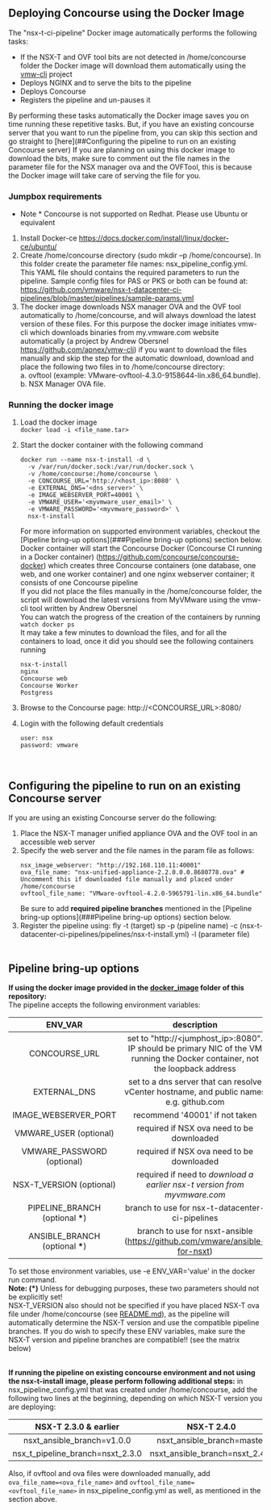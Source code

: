 ## Deploying Concourse using the Docker Image

The "nsx-t-ci-pipeline" Docker image automatically performs the following tasks: <br>
* If the NSX-T and OVF tool bits are not detected in /home/concourse folder the Docker image will download them automatically using the [vmw-cli](https://github.com/apnex/vmw-cli) project
* Deploys NGINX and to serve the bits to the pipeline <br>
* Deploys Concourse <br>
* Registers the pipeline and un-pauses it <br>

By performing these tasks automatically the Docker image saves you on time running these repetitive tasks. But, if you have an existing concourse server that you want to run the pipeline from, you can skip this section and go straight to [here](##Configuring the pipeline to run on an existing Concourse server)
If you are planning on using this docker image to download the bits, make sure to comment out the file names in the parameter file for the NSX manager ova and the OVFTool, this is because the Docker image will take care of serving the file for you. 

### Jumpbox requirements<br>
* Note * Concourse is not supported on Redhat. Please use Ubuntu or equivalent  
1. Install Docker-ce https://docs.docker.com/install/linux/docker-ce/ubuntu/
2. Create /home/concourse directory (sudo mkdir –p /home/concourse). In this folder create the parameter file names: nsx_pipeline_config.yml. <br> This YAML file should contains the required parameters to run the pipeline. Sample config files for PAS or PKS or both can be found at: https://github.com/vmware/nsx-t-datacenter-ci-pipelines/blob/master/pipelines/sample-params.yml <br>
3. The docker image downloads NSX manager OVA and the OVF tool automatically to /home/concourse, and will always download the latest version of these files. For this purpose the docker image initiates vmw-cli which downloads binaries from my.vmware.com website automatically (a project by Andrew Obersnel https://github.com/apnex/vmw-cli) if you want to download the files manually and skip the step for the automatic download,  download and place  the following two files in to /home/concourse directory: <br>
a.	ovftool (example: VMware-ovftool-4.3.0-9158644-lin.x86_64.bundle). <br>
b.	NSX Manager OVA file. <br>

### Running the docker image <br>
1. Load the docker image <br>
`` docker load -i <file_name.tar> ``
2. Start the docker container with the following command <br> 
    ```
    docker run --name nsx-t-install -d \
      -v /var/run/docker.sock:/var/run/docker.sock \
      -v /home/concourse:/home/concourse \
      -e CONCOURSE_URL='http://<host_ip>:8080' \
      -e EXTERNAL_DNS='<dns_server>' \
      -e IMAGE_WEBSERVER_PORT=40001 \
      -e VMWARE_USER='<myvmware_user_email>' \
      -e VMWARE_PASSWORD='<myvmware_password>' \
      nsx-t-install
    ```
    For more information on supported environment variables, checkout the [Pipeline bring-up options](###Pipeline bring-up options) section below. <br>
    Docker container will start the Concourse Docker (Concourse CI running in a Docker container) (https://github.com/concourse/concourse-docker) which creates three Concourse containers (one database, one web, and one worker container) and one nginx webserver container; it consists of one Concourse pipeline<br>
    If you did not place the files manually in the /home/concourse folder, the script will download the latest versions from MyVMware using the vmw-cli tool written by Andrew Obersnel <br>
    You can watch the progress of the creation of the containers by running `` watch docker ps ``<br>
    It may take a few minutes to download the files, and for all the containers to load, once it did you should see the following containers running

    ```
    nsx-t-install
    nginx 
    Concourse web 
    Concourse Worker 
    Postgress
    ```
3. Browse to the Concourse page: http://<CONCOURSE_URL>:8080/ 
4. Login with the following default credentials
    ```
    user: nsx 
    password: vmware
    ```
<br>

## Configuring the pipeline to run on an existing Concourse server
If you are using an existing Concourse server do the following:
1. Place the NSX-T manager unified appliance OVA and the OVF tool in an accessible web server
2. Specify the web server and the file names in the param file as follows: <br>
    ```
    nsx_image_webserver: "http://192.168.110.11:40001"
    ova_file_name: "nsx-unified-appliance-2.2.0.0.0.8680778.ova" # Uncomment this if downloaded file manually and placed under /home/concourse 
    ovftool_file_name: "VMware-ovftool-4.2.0-5965791-lin.x86_64.bundle"
    ```
   Be sure to add __required pipeline branches__ mentioned in the [Pipeline bring-up options](###Pipeline bring-up options) section below.
3. Register the pipeline using: fly -t (target) sp -p (pipeline name) -c (nsx-t-datacenter-ci-pipelines/pipelines/nsx-t-install.yml) -l (parameter file) 
<br><br>

## Pipeline bring-up options

__If using the docker image provided in the [docker_image](../docker_image) folder of this repository:__<br>
The pipeline accepts the following environment variables:

| ENV_VAR | description |
|:---:|:---:|
| CONCOURSE_URL |  set to "http://<jumphost_ip>:8080". IP should be primary NIC of the VM running the Docker container, not the loopback address |
| EXTERNAL_DNS  | set to a dns server that can resolve vCenter hostname, and public names e.g. github.com |
| IMAGE_WEBSERVER_PORT | recommend '40001' if not taken    |
| VMWARE_USER (optional) | required if NSX ova need to be downloaded  |
| VMWARE_PASSWORD (optional) | required if NSX ova need to be downloaded |
| NSX-T_VERSION (optional)   | required if need to _download a earlier nsx-t version from myvmware.com_ |
| PIPELINE_BRANCH (optional __*__)    | branch to use for nsx-t-datacenter-ci-pipelines |
| ANSIBLE_BRANCH (optional __*__)     | branch to use for nsxt-ansible (https://github.com/vmware/ansible-for-nsxt) |

To set those environment variables, use -e ENV_VAR='value' in the docker run command. <br>
__Note: (*)__ Unless for debugging purposes, these two parameters should not be explicitly set! <br>
NSX-T_VERSION also should not be specified if you have placed NSX-T ova file under /home/concourse (see [README.md](../README.md)), as the pipeline will automatically determine the NSX-T version and use the compatible pipeline branches.
If you do wish to specify these ENV variables, make sure the NSX-T version and pipeline branches are compatible!! (see the matrix below)
<br><br>

__If running the pipeline on existing concourse environment and not using the nsx-t-install image, please perform following additional steps:__ in nsx_pipeline_config.yml that was created under /home/concourse, add the following two lines at the beginning, depending on which NSX-T version you are deploying:

| NSX-T 2.3.0 & earlier  |   NSX-T 2.4.0   |  NSX-T 2.5.0  |
|:----------------------:|:---------------:|:-------------:|
| nsxt_ansible_branch=v1.0.0 |  nsxt_ansible_branch=master | nsxt_ansible_branch=dev |
| nsx_t_pipeline_branch=nsxt_2.3.0 |  nsxt_ansible_branch=nsxt_2.4.0 | nsx_t_pipeline_branch=master |

Also, if ovftool and ova files were downloaded manually, add ``ova_file_name=<ova_file_name>`` and ``ovftool_file_name=<ovftool_file_name>`` in nsx_pipeline_config.yml as well, as mentioned in the section above.